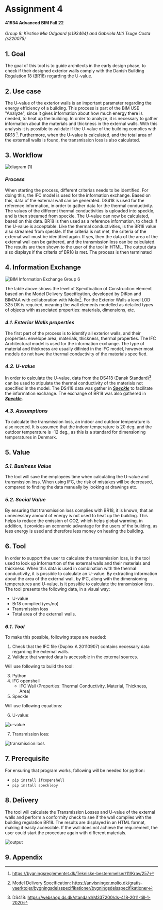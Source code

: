 <h1> Assignment 4 </h1>
  <h4> 41934 Advanced BIM Fall 22 </h4>
  
  <em>Group 6: Kirstine Mia Odgaard (s193464) and Gabriela Miti Tsuge Costa (s220075)</em>
  
  
## 1. Goal
The goal of this tool is to guide architects in the early design phase, to check if their designed exterior walls comply with the Danish Building Regulation 18 (BR18) regarding the U-value.


## 2. Use case
The U-value of the exterior walls is an important parameter regarding the energy efficiency of a building. This process is part of the BIM USE "Analyze", since it gives information about how much energy there is needed, to heat up the building. 
In order to analyze, it is necessary to gather information about the materials and thickness in the external walls. With this analysis it is possible to validate if the U-value of the building complies with BR18 [^1].
Furthermore, when the U-value is calculated, and the total area of the externall walls is found, the transmission loss is also calculated. 
 
 
## 3. Workflow
 
  ![diagram (1)](https://user-images.githubusercontent.com/112421127/203129150-8d47b330-88d4-4c17-a93a-1833b22aa483.svg)

  
### _Process_

When starting the process, different criterias needs to be identified. For doing this, the IFC model is used for the information exchange. Based on this, data of the external wall can be generated. DS418 is used for the reference information, in order to gather data for the thermal conductivity. The values of the different thermal conductivities is uploaded into speckle, and is then streamed from speckle. The U-value can now be calculated, based on this data. BR18 is then used as a reference information, to check if the U-value is acceptable. Like the thermal conductivities, is the BR18 value also streamed from speckle. If the criteria is not met, the criteria of the external wall must be identified again. If yes, then the data of the area of the external wall can be gathered, and the transmission loss can be calculated. The results are then shown to the user of the tool in HTML. The output data also displays if the criteria of BR18 is met. The process is then terminated

 ## 4. Information Exchange
 
 ![BIM Information Exchange Group 6](https://user-images.githubusercontent.com/112421127/198220722-b772f513-2714-4fe3-82d0-1d1a8c6f563e.JPG)
 
 The table above shows the level of Specification of Construction element based on the Model Delivery Specification, developed by DiKon and BIM7AA with collaboration with Molio[^2]. For the Exterior Walls a level LOD 325 DK is required, meaning the wall elements modelled as detailed types of objects with associated properties: materials, dimensions, etc.
 
 ### _4.1.  Exterior Walls properties_

The first part of the process is to identify all exterior walls, and their properties: envelope area, materials, thickness, thermal properties. 
The IFC Architectural model is used for the information exchange. The type of material and thickness are usually difinied in the IFC model, however most models do not have the thermal conductivity of the materials specified.


### _4.2.  U-value_

In order to calculate the U-value, data from the DS418 (Dansk Standard)[^3] can be used to stipulate the thermal conductivity of the materials not specified in the model. The DS418 data was gather in [***Speckle***](https://speckle.xyz/streams/e11e791e2c) to facilitate the information exchange. The exchange of BR18 was also gathered in [***Speckle***](https://speckle.xyz/streams/cce20ff6c3). 

### _4.3. Assumptions_

To calculate the transmission loss, an indoor and outdoor temperature is also needed. It is assumed that the indoor temperature is 20 deg. and the outdoor temperature is -12 deg., as this is a standard for dimensioning temperatures in Denmark. 

## 5. Value

### _5.1. Business Value_

The tool will save the employees time when calculating the U-value and transmission loss. When using IFC, the risk of mistakes will be decreased, compared to finding the data manually by looking at drawings etc.

### _5.2. Social Value_

By ensuring that transmission loss complies with BR18, it is known, that an unnecessary amount of energy is not used to heat up the building. This helps to reduce the emission of CO2, which helps global warming. in addition, it provides an economic advantage for the users of the building, as less energy is used and therefore less money on heating the building.

## 6. Tool
  
In order to support the user to calculate the transmission loss, is the tool used to look up informartion of the external walls and their materials and thickness. When this data is used in combination with the thermal conductivity, it is possible to calculate an U-value. By extracting information about the area of the external wall, by IFC, along with the dimensioning temperatures and U-value, is it possible to calculate the transmission loss. The tool presents the following data, in a visual way: 
- U-value
- Br18 complied (yes/no)
- Transmission loss
- Total area of the externall walls. 

 
 ### _6.1. Tool_
 
To make this possible, following steps are needed:

  1. Check that the IFC file (Duplex A 20110907) contains necessary data regarding the external walls. 
  2. Validate that wanted data is accessible in the external sources. 

Will use following to build the tool:

  3. Python 
  4. IFC openshell
      - IFC Wall (Properties: Thermal Conductivity, Material, Thickness, Area)
  5. Speckle   

Will use following equations:

  6. U-value: 

![u-value](https://user-images.githubusercontent.com/112421127/197871610-8e1b2cac-8d11-4391-af1f-7c9930276962.jpg)

  7. Transmission loss:   

![transmission loss](https://user-images.githubusercontent.com/112421127/197871580-e687ade0-2d40-458c-a4e3-5b4a77e3e419.jpg)



## 7. Prerequisite
For ensuring that program works, following will be needed for python: 
- `pip install ifcopenshell`
- `pip install specklepy`


## 8. Delivery

The tool will calculate the Transmission Losses and U-value of the external walls and perform a conformity check to see if the wall complies with the building regulation BR18. The results are displayed in an HTML format, making it easily accessible. If the wall does not achieve the requirement, the user could start the procedure again with different materials.

![output](https://user-images.githubusercontent.com/112421127/203129951-e19aa02d-2cec-461b-b9d9-e100ba345fc6.jpg)


## 9. Appendix

[^1]: https://bygningsreglementet.dk/Tekniske-bestemmelser/11/Krav/257
[^2]: Model Delivery Specification: https://anvisninger.molio.dk/gratis-vaerktojer/bygningsdelsspecifikationer/bygningsdelsspecifikationer
[^3]: DS418: https://webshop.ds.dk/standard/M337200/ds-418-2011-till-1-2020
